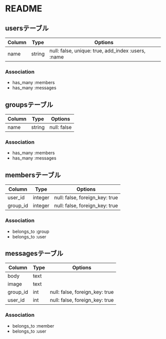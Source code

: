 # README


## usersテーブル

|Column|Type|Options|
|------|----|-------|
|name|string|null: false, unique: true, add_index :users, :name|

### Association
- has_many :members
- has_many :messages


## groupsテーブル

|Column|Type|Options|
|------|----|-------|
|name|string|null: false|

### Association
- has_many :members
- has_many :messages


## membersテーブル

|Column|Type|Options|
|------|----|-------|
|user_id|integer|null: false, foreign_key: true|
|group_id|integer|null: false, foreign_key: true|

### Association
- belongs_to :group
- belongs_to :user


## messagesテーブル

|Column|Type|Options|
|------|----|-------|
|body|text||
|image|text||
|group_id|int|null: false, foreign_key: true|
|user_id|int|null: false, foreign_key: true|

### Association
- belongs_to :member
- belongs_to :user

